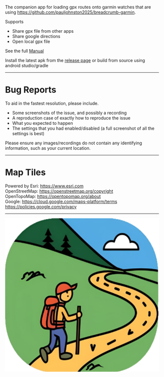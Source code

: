The companion app for loading gpx routes onto garmin watches that are using https://github.com/pauljohnston2025/breadcrumb-garmin.

Supports 
* Share gpx file from other apps
* Share google directions
* Open local gpx file

See the full [Manual](manual.md)

Install the latest apk from the [release page](https://github.com/pauljohnston2025/breadcrumb-mobile/releases) or build from source using android studio/gradle

---
# Bug Reports

To aid in the fastest resolution, please include.

* Some screenshots of the issue, and possibly a recording
* A reproduction case of exactly how to reproduce the issue
* What you expected to happen
* The settings that you had enabled/disabled (a full screenshot of all the settings is best)

Please ensure any images/recordings do not contain any identifying information, such as your current location. 

---
# Map Tiles

Powered by Esri: https://www.esri.com  
OpenStreetMap: https://openstreetmap.org/copyright  
OpenTopoMap: https://opentopomap.org/about  
Google: https://cloud.google.com/maps-platform/terms https://policies.google.com/privacy  

---

![Logo](https://github.com/pauljohnston2025/breadcrumb-mobile/blob/master/composeApp/src/androidMain/res/mipmap/iconlarge.png)
